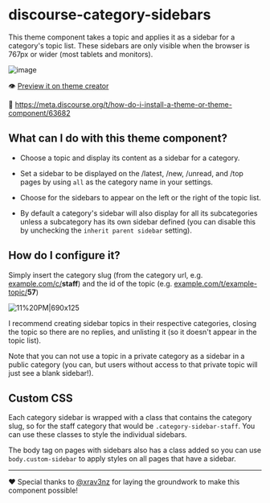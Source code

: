 # discourse-category-sidebars

This theme component takes a topic and applies it as a sidebar for a category's topic list. These sidebars are only visible when the browser is 767px or wider (most tablets and monitors). 

![image](https://user-images.githubusercontent.com/5862206/214491941-a6a46a54-aa69-4e03-9c1a-c31031a94fae.png)

:eye: [Preview it on theme creator](https://theme-creator.discourse.org/theme/awesomerobot/discourse-category-sidebars )

:thinking: https://meta.discourse.org/t/how-do-i-install-a-theme-or-theme-component/63682

## What can I do with this theme component? 

* Choose a topic and display its content as a sidebar for a category. 

* Set a sidebar to be displayed on the /latest, /new, /unread, and /top pages by using `all` as the category name in your settings.

* Choose for the sidebars to appear on the left or the right of the topic list. 

* By default a category's sidebar will also display for all its subcategories unless a subcategory has its own sidebar defined (you can disable this by unchecking the `inherit parent sidebar` setting). 


## How do I configure it? 

Simply insert the category slug (from the category url, e.g. [example.com/c/](#)**staff**) and the id of the topic (e.g. [example.com/t/example-topic/](#)**57**)

![11%20PM|690x125](https://meta-s3-cdn.freetls.fastly.net/optimized/3X/f/7/f7266e11a5c930ca1df907f33e8f4c54c072c8ab_2_1380x250.png) 

I recommend creating sidebar topics in their respective categories, closing the topic so there are no replies, and unlisting it (so it doesn't appear in the topic list). 

Note that you can not use a topic in a private category as a sidebar in a public category (you can, but users without access to that private topic will just see a blank sidebar!). 

## Custom CSS 

Each category sidebar is wrapped with a class that contains the category slug, so for the staff category that would be `.category-sidebar-staff`. You can use these classes to style the individual sidebars. 

The body tag on pages with sidebars also has a class added so you can use `body.custom-sidebar` to apply styles on all pages that have a sidebar. 

---

:heart: Special thanks to [@xrav3nz](https://github.com/xrav3nz) for laying the groundwork to make this component possible!
